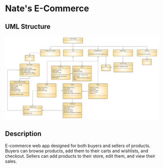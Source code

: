 # Nate's E-Commerce

## UML Structure
![UML](screenshots/UML.png)

## Description

E-commerce web app designed for both buyers and sellers of products. Buyers can browse products, add them to their carts and wishlists, and checkout. Sellers can add products to their store, edit them, and view their sales.
